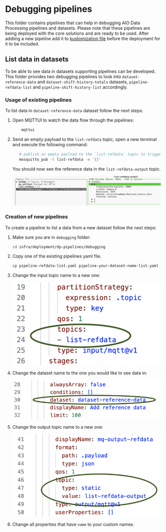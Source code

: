 # Debugging pipelines

This folder contains pipelines that can help in debugging AIO Data Processing pipelines and datasets. Please note that these pipelines are being deployed with the core solutions and are ready to be used. After addiing a new pipeline add it to [kustomization file](./kustomization.yaml) before the deployment for it to be included.

## List data in datasets

To be able to see data in datasets supporting pipelines can be developed. This folder provides two debugging pipelines to look into `dataset-reference-data` and `dataset-shift-history-totals` datasets, `pipeline-refdata-list` and `pipeline-shift-history-list` accordingly.

### Usage of existing pipelines

To list data in `dataset-reference-data` dataset follow the next steps:

1. Open MQTTUI to watch the data flow through the pipelines:

    ```bash
        mqttui
    ```

1. Send an empty payload to the `list-refdata` topic, open a new terminal and execute the following command:

   ```bash
      # publish an empty payload to the `list-refdata` topic to trigger the refdata list pipeline
      mosquitto_pub -t list-refdata -m '{}'
   ```

   You should now see the reference data in the `list-refdata-output` topic.

   ![Image of MQTTUI with list-refdata-output topic](../../../../docs/assets/debugging-list-refdata.png)

### Creation of new pipelines

To create a pipeline to list a data from a new dataset follow the next steps:

1. Make sure you are in `debugging` folder:

    ```bash
    cd infra/deployment/dp-pipelines/debugging
    ```

1. Copy one of the existing pipelines yaml file.

    ```bash
    cp pipeline-refdata-list.yaml pipeline-your-dataset-name-list.yaml
    ```

1. Change the input topic name to a new one:

    ![Image of pipeline yaml file with topic property highlighted](../../../../docs/assets/debugging-change-input-topic.png)

1. Change the dataset name to the one you would like to see data in:

    ![Image of pipeline yaml file with topic property highlighted](../../../../docs/assets/debugging-change-dataset-name.png)

1. Change the output topic name to a new one:

    ![Image of pipeline yaml file with topic property highlighted](../../../../docs/assets/debugging-change-output-topic.png)

1. Change all properties that have `name` to your custom names.